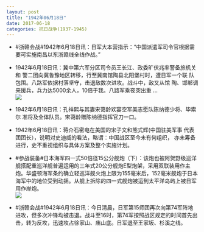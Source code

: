 ```yaml
---
layout: post
title: "1942年06月18日"
date: 2017-06-18
categories: 抗日战争(1937-1945)
---
```


<meta name="referrer" content="no-referrer" />

- #浙赣会战#1942年6月18日讯：日军大本营指示：“中国派遣军司令官根据需要可实施南昌以东浙赣线全线作战。” 

- 1942年6月18日讯：冀中第六军分区司令员王长江、政委旷伏兆率警备旅机关和 警二团向冀鲁豫地区转移，行至冀南馆陶县北阳堡村时，遭日军一个联 队包围。八路军依据村落坚守，击退敌数次进攻。战斗中，敌又从馆 陶、邯郸调来援兵，兵力达5000余人，10倍于我。八路军乘夜突出重  ... <br/><img src="https://wx2.sinaimg.cn/large/aca367d8ly1fgplumnmw3j20c80aydfz.jpg" />

- 1942年6月18日讯：孔祥熙与其妻宋蔼龄欢宴空军美志愿队陈纳德少将、毕索尔 准将及全体队员。宋蔼龄赠陈纳德指挥官刀一口。 

- 1942年6月18日讯：蒋介石密电在美国的宋子文和熊式辉(中国驻美军事 代表团团长），说明对史迪威的看法，略谓：中国战区至今未有何组织， 亦未筹备进行，史不重视组织与具体方案及整个实施计划。 

- #参战装备#日本海军四一式50倍径15公分舰炮（下）：该炮也被阿贺野级巡洋舰搭配重巡洋舰普遍运用的三年式20公分舰炮E型炮架，采用双联装用作主炮。华盛顿海军条约确立轻巡洋舰火炮上限为155毫米后，152毫米舰炮于日本海军中的地位受到动摇。从舰上拆除的四一式舰炮被运到太平洋岛屿上被日军用作岸炮。 <br/><img src="https://wx4.sinaimg.cn/large/aca367d8ly1fgp4i8q4j1j20m80goq9w.jpg" />

- #浙赣会战#1942年6月18日讯：今日清晨，日军第15师团再次向第74军阵地进攻，但多次冲锋均被击退。战斗至16时，第74军按照战区规定的时间首先出击，转为反攻，迅速攻占徐家山、庙山底。日军退至王家坂、杉溪之线。 

